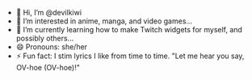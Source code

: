 - 👋 Hi, I’m @devilkiwi
- 👀 I’m interested in anime, manga, and video games...
- 🌱 I’m currently learning how to make Twitch widgets for myself, and possibly others...
- 😄 Pronouns: she/her
- ⚡ Fun fact: I stim lyrics I like from time to time. "Let me hear you say, OV-hoe (OV-hoe)!"

<!---
devilkiwi/devilkiwi is a ✨ special ✨ repository because its `README.md` (this file) appears on your GitHub profile.
You can click the Preview link to take a look at your changes.
--->
